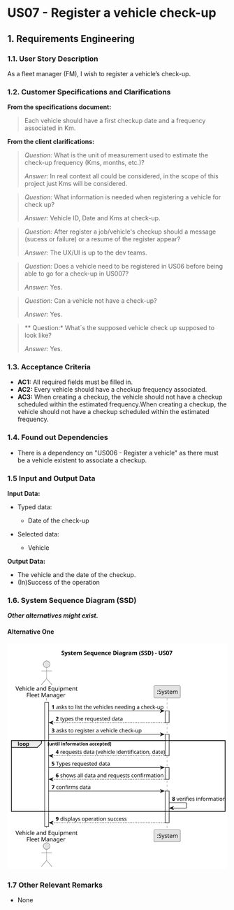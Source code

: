 # US07 - Register a vehicle check-up


## 1. Requirements Engineering

### 1.1. User Story Description

As a fleet manager (FM), I wish to register a vehicle’s check-up.

### 1.2. Customer Specifications and Clarifications 

**From the specifications document:**

> Each vehicle should have a first checkup date and a frequency associated in Km.


**From the client clarifications:**

> *Question:* What is the unit of measurement used to estimate the check-up frequency (Kms, months, etc.)?
>
>*Answer:* In real context all could be considered, in the scope of this project just Kms will be considered.

> *Question:* What information is needed when registering a vehicle for check up?
>
>*Answer:* Vehicle ID, Date and Kms at check-up.

> *Question:* After register a job/vehicle's checkup should a message (sucess or failure) or a resume of the register appear?
>
>*Answer:* The UX/UI is up to the dev teams.

> *Question:* Does a vehicle need to be registered in US06 before being able to go for a check-up in US007?
>
> *Answer:* Yes.

> *Question:* Can a vehicle not have a check-up?
>
>*Answer:* Yes.

> ** Question:*  What´s the supposed vehicle check up supposed to look like?
>
>*Answer:* Yes.

### 1.3. Acceptance Criteria

* **AC1:** All required fields must be filled in.
* **AC2:** Every vehicle should have a checkup frequency associated.
* **AC3:** When creating a checkup, the vehicle should not have a checkup scheduled within the estimated frequency.When creating a checkup, the vehicle should not have a checkup scheduled within the estimated frequency.

### 1.4. Found out Dependencies

* There is a dependency on "US006 - Register a vehicle" as there must be a vehicle existent to associate a checkup.

### 1.5 Input and Output Data

**Input Data:**

* Typed data:
    * Date of the check-up

* Selected data:
    * Vehicle

**Output Data:**

* The vehicle and the date of the checkup.
* (In)Success of the operation

### 1.6. System Sequence Diagram (SSD)

**_Other alternatives might exist._**

#### Alternative One

![System Sequence Diagram - Alternative One](svg/us07-system-sequence-diagram-alternative-one-System_Sequence_Diagram__SSD____US07.svg)


### 1.7 Other Relevant Remarks

* None